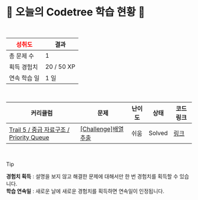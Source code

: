 # 🌲 오늘의 Codetree 학습 현황 🌲

<br />

| <span style="color:red;display:block;text-align:center;"> **성취도**</span> | 결과 |
|---|---|
| 총 문제 수 | 1 |
| 획득 경험치 | 20 / 50 XP |
| 연속 학습 일 | 1 일 |

<br />

|커리큘럼|문제|난이도|상태|코드 링크|
|---|---|---|---|---|
|[Trail 5 / 중급 자료구조 / Priority Queue](https://https://en.codetree.ai/trail-info/intermediate-mid/)|[[Challenge]배열 추출](https://https://en.codetree.ai/trails/complete/curated-cards/challenge-array-extraction/)|쉬움|Solved|[링크](https://github.com/Leejieon/codetree-TILs/blob/main/250101/%EB%B0%B0%EC%97%B4%20%EC%B6%94%EC%B6%9C/array-extraction.java)|


<br />

> [!TIP]
> **경험치 획득** : 설명을 보지 않고 해결한 문제에 대해서만 한 번 경험치를 획득할 수 있습니다.  
> **학습 연속일** : 새로운 날에 새로운 경험치를 획득하면 연속일이 인정됩니다.


